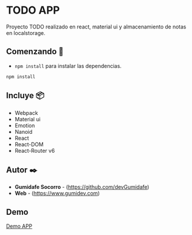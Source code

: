 # TODO APP

Proyecto TODO realizado en react, material ui y almacenamiento de notas en localstorage.

## Comenzando 🚀

- `npm install` para instalar las dependencias.

```
npm install
```

## Incluye 📦

- Webpack
- Material ui
- Emotion
- Nanoid
- React
- React-DOM
- React-Router v6


## Autor ✒️

- **Gumidafe Socorro** - (https://github.com/devGumidafe)
- **Web** - (https://www.gumidev.com)


## Demo
[Demo APP](http://todo.gumidev.com)